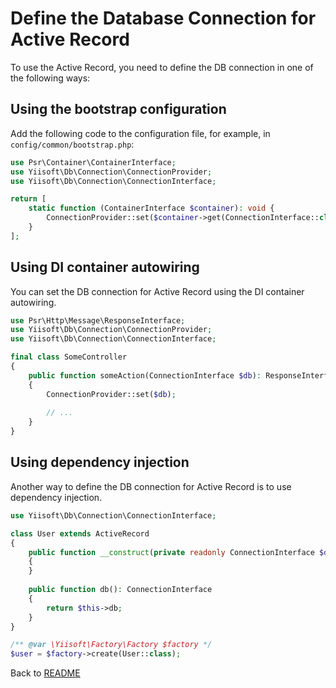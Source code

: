 # Define the Database Connection for Active Record

To use the Active Record, you need to define the DB connection in one of the following ways:

## Using the bootstrap configuration

Add the following code to the configuration file, for example, in `config/common/bootstrap.php`:

```php
use Psr\Container\ContainerInterface;
use Yiisoft\Db\Connection\ConnectionProvider;
use Yiisoft\Db\Connection\ConnectionInterface;

return [
    static function (ContainerInterface $container): void {
        ConnectionProvider::set($container->get(ConnectionInterface::class));
    }
];
```

## Using DI container autowiring

You can set the DB connection for Active Record using the DI container autowiring.

```php
use Psr\Http\Message\ResponseInterface;
use Yiisoft\Db\Connection\ConnectionProvider;
use Yiisoft\Db\Connection\ConnectionInterface;

final class SomeController
{
    public function someAction(ConnectionInterface $db): ResponseInterface
    {
        ConnectionProvider::set($db);
    
        // ...
    }
}
```

## Using dependency injection

Another way to define the DB connection for Active Record is to use dependency injection.

```php
use Yiisoft\Db\Connection\ConnectionInterface;

class User extends ActiveRecord
{
    public function __construct(private readonly ConnectionInterface $db)
    {
    }
    
    public function db(): ConnectionInterface
    {
        return $this->db;
    }
}
```

```php
/** @var \Yiisoft\Factory\Factory $factory */
$user = $factory->create(User::class);
```

Back to [README](../README.md)
